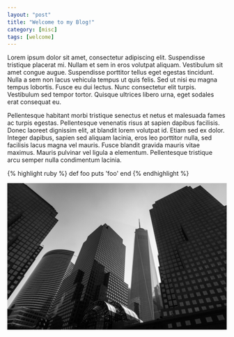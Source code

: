```yaml
---
layout: "post"
title: "Welcome to my Blog!"
category: [misc]
tags: [welcome]
---
```


Lorem ipsum dolor sit amet, consectetur adipiscing elit. Suspendisse tristique placerat mi. Nullam et sem in eros volutpat aliquam. Vestibulum sit amet congue augue. Suspendisse porttitor tellus eget egestas tincidunt. Nulla a sem non lacus vehicula tempus ut quis felis. Sed ut nisi eu magna tempus lobortis. Fusce eu dui lectus. Nunc consectetur elit turpis. Vestibulum sed tempor tortor. Quisque ultrices libero urna, eget sodales erat consequat eu.

Pellentesque habitant morbi tristique senectus et netus et malesuada fames ac turpis egestas. Pellentesque venenatis risus at sapien dapibus facilisis. Donec laoreet dignissim elit, at blandit lorem volutpat id. Etiam sed ex dolor. Integer dapibus, sapien sed aliquam lacinia, eros leo porttitor nulla, sed facilisis lacus magna vel mauris. Fusce blandit gravida mauris vitae maximus. Mauris pulvinar vel ligula a elementum. Pellentesque tristique arcu semper nulla condimentum lacinia.

{% highlight ruby %}
def foo
  puts 'foo'
end
{% endhighlight %}

![image](/assets/transparent.jpg)